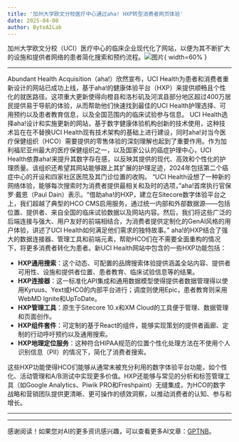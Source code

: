 ```yaml
---
title: '加州大学欧文分校医疗中心通过aha! HXP转型消费者网页体验'
date: 2025-04-08
author: ByteAILab
---
```


加州大学欧文分校（UCI）医疗中心的临床企业现代化了网站，以便为其不断扩大的设施和提供者网络的患者简化搜索和预约流程。![图片](https://ai-techpark.com/wp-content/uploads/UCI-Health.jpg){ width=60% }

---

Abundant Health Acquisition（aha!）欣然宣布，UCI Health为患者和消费者重新设计的网站已成功上线，基于aha!的健康体验平台（HXP）来提供顺畅且个性化的就医路径。这项重大更新使得向橙县和洛杉矶及河滨县部分地区超过400万居民提供易于导航的体验，从而帮助他们快速找到最佳的UCI Health护理选择、可用预约以及患者教育信息，以及全国范围内的临床试验参与信息。
UCI Health选择aha!设计和实施更新的网站，基于数字健康体验机构创新的技术使用，这种技术旨在在不替换UCI Health现有技术架构的基础上进行建设，同时aha!对当今医疗保健组织（HCO）需要提供的零售体验的深刻理解也起到了重要作用。作为加利福尼亚州最大的医疗保健组织之一，以及国家公认的癌症护理中心，UCI Health依靠aha!来提升其数字存在感，以反映其提供的现代、高效和个性化的护理质量。该组织还希望其网站能够跟上其扩展的护理足迹，2024年包括第二个癌症中心的开设和四家社区医院及其门诊位置的收购。
“UCI Health设想了一种新的网络体验，能够每次搜索时为消费者提供最相关和及时的选项，”aha!首席执行官保罗·戴恩（Paul Dain）表示。“借助aha!的HXP，建立在Sitecore数字体验平台之上，我们超越了典型的HCO CMS启用服务，通过统一内部和外部数据源——包括位置、提供者、来自全国的临床试验数据以及网站内容。然后，我们将这些广泛的后端连接与强大、用户友好的前端相结合，为消费者提供定制化的GenAI风格的用户体验，讲述了UCI Health如何满足他们需求的独特故事。”
aha!的HXP结合了强大的数据连接器、管理工具和前端元素，帮助HCO们在不需要全面重构的情况下，将更多消费者转化为患者。新UCI Health网站中包含的一些HXP功能包括：

- **HXP通用搜索**：这个动态、可配置的品牌搜索体验提供涵盖全站内容、提供者可用性、设施和提供者位置、患者教育、临床试验信息等的结果。
- **HXP连接器**：这一标准化API集成和通用数据模型使得提供者数据管理得以使用Kyruus、Yext或HCO的内部平台进行；调度则使用Epic，患者教育则采用WebMD Ignite和UpToDate。
- **HXP管理工具**：原生于Sitecore 10.x和XM Cloud的工具便于管理、数据管理和页面创作。
- **HXP组件套件**：可定制的基于React的组件，能够实现策划的提供者画廊、定制的行动呼吁预约以及通用搜索。
- **HXP地理定位服务**：这种符合HIPAA规范的位置个性化处理方法在不使用个人识别信息（PII）的情况下，简化了消费者搜索。

这些HXP功能使得HCO们能够从通常未被充分利用的数字体验平台功能，如个性化、活动管理和A/B测试中实现更多价值。HXP还能够与常见的分析和标签管理工具（如Google Analytics、Piwik PRO和Freshpaint）无缝集成，为HCO的数字战略和营销团队提供更清晰、更可操作的绩效洞察，以推动消费者的认知、参与和增长。

---
---
感谢阅读！如果您对AI的更多资讯感兴趣，可以查看更多AI文章：[GPTNB](https://gptnb.com)。
